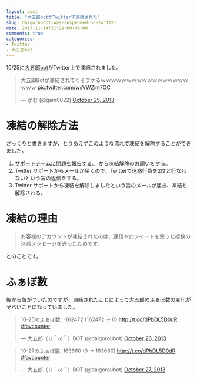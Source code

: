 ```yaml
---
layout: post
title: "大五郎botがTwitterで凍結された"
slug: daigoroubot-was-suspended-on-twitter
date: 2013-11-14T21:29:00+09:00
comments: true
categories: 
- Twitter
- 大五郎bot
---
```


10/25に[大五郎bot](https://twitter.com/daigoroubot)がTwitter上で凍結されました。

<blockquote class="twitter-tweet"><p>大五郎Botが凍結されてくそウケるｗｗｗｗｗｗｗｗｗｗｗｗｗｗｗｗｗｗｗｗ <a href="http://t.co/wsVWZim7OC">pic.twitter.com/wsVWZim7OC</a></p>&mdash; がむ (@gam0022) <a href="https://twitter.com/gam0022/statuses/393730346518196224">October 25, 2013</a></blockquote>

<!--more-->

# 凍結の解除方法

ざっくりと書きますが、とりあえずこのような流れで凍結を解除することができました。

1. [サポートチームに問題を報告する。](https://support.twitter.com/forms/general?subtopic=suspended) から凍結解除のお願いをする。
2. Twitter サポートからメールが届くので、Twitterで迷惑行為を2度と行なわないという旨の返信をする。
3. Twitter サポートから凍結を解除しましたという旨のメールが届き、凍結も解除される。


# 凍結の理由

> お客様のアカウントが凍結されたのは、返信や@ツイートを使った複数の迷惑メッセージを送ったためです。

とのことです。


# ふぁぼ数

後から気がついたのですが、凍結されたことによって大五郎のふぁぼ数の変化がヤバいことになっていました。

<blockquote class="twitter-tweet"><p>10-25のふぁぼ数: -162472 (162472 → 0)&#10;<a href="http://t.co/dPbDL5D0dR">http://t.co/dPbDL5D0dR</a> <a href="https://twitter.com/search?q=%23favcounter&amp;src=hash">#favcounter</a></p>&mdash; 大五郎（Ｕ＾ω＾）BOT (@daigoroubot) <a href="https://twitter.com/daigoroubot/statuses/394146517008646144">October 26, 2013</a></blockquote>


<blockquote class="twitter-tweet"><p>10-27のふぁぼ数: 163660 (0 → 163660)&#10;<a href="http://t.co/dPbDL5D0dR">http://t.co/dPbDL5D0dR</a> <a href="https://twitter.com/search?q=%23favcounter&amp;src=hash">#favcounter</a></p>&mdash; 大五郎（Ｕ＾ω＾）BOT (@daigoroubot) <a href="https://twitter.com/daigoroubot/statuses/394509565296791552">October 27, 2013</a></blockquote>

<script async src="//platform.twitter.com/widgets.js" charset="utf-8"></script>
